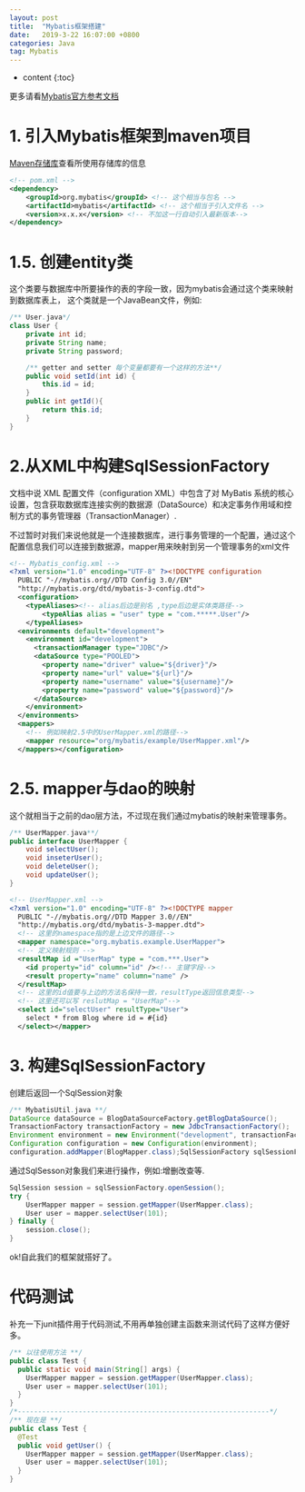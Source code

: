 ```yaml
---
layout: post
title:  "Mybatis框架搭建"
date:   2019-3-22 16:07:00 +0800
categories: Java
tag: Mybatis
---
```


* content
{:toc}

更多请看[Mybatis官方参考文档](http://www.mybatis.org/mybatis-3/zh/index.html)

# 1. 引入Mybatis框架到maven项目

[Maven存储库](https://mvnrepository.com/)查看所使用存储库的信息

```xml
<!-- pom.xml -->
<dependency>
    <groupId>org.mybatis</groupId> <!-- 这个相当与包名 -->
    <artifactId>mybatis</artifactId> <!-- 这个相当于引入文件名 -->
    <version>x.x.x</version> <!-- 不加这一行自动引入最新版本-->
</dependency>
```

# 1.5. 创建entity类

这个类要与数据库中所要操作的表的字段一致，因为mybatis会通过这个类来映射到数据库表上，
这个类就是一个JavaBean文件，例如:

```java
/** User.java*/
class User {
    private int id;
    private String name;
    private String password;

    /** getter and setter 每个变量都要有一个这样的方法**/
    public void setId(int id) {
        this.id = id;
    }
    public int getId(){
        return this.id;
    }
}
```

# 2.从XML中构建SqlSessionFactory

文档中说 XML 配置文件（configuration XML）中包含了对 MyBatis 系统的核心设置，包含获取数据库连接实例的数据源（DataSource）和决定事务作用域和控制方式的事务管理器（TransactionManager）.

不过暂时对我们来说他就是一个连接数据库，进行事务管理的一个配置，通过这个配置信息我们可以连接到数据源，mapper用来映射到另一个管理事务的xml文件

```xml
<!-- Mybatis_config.xml -->
<?xml version="1.0" encoding="UTF-8" ?><!DOCTYPE configuration
  PUBLIC "-//mybatis.org//DTD Config 3.0//EN"
  "http://mybatis.org/dtd/mybatis-3-config.dtd">
  <configuration>
    <typeAliases><!-- alias后边是别名 ,type后边是实体类路径-->
        <typeAlias alias = "user" type = "com.*****.User"/>
    </typeAliases>
  <environments default="development">
    <environment id="development">
      <transactionManager type="JDBC"/>
      <dataSource type="POOLED">
        <property name="driver" value="${driver}"/>
        <property name="url" value="${url}"/>
        <property name="username" value="${username}"/>
        <property name="password" value="${password}"/>
      </dataSource>
    </environment>
  </environments>
  <mappers>
    <!-- 例如映射2.5中的UserMapper.xml的路径-->
    <mapper resource="org/mybatis/example/UserMapper.xml"/>
  </mappers></configuration>
```

# 2.5. mapper与dao的映射

这个就相当于之前的dao层方法，不过现在我们通过mybatis的映射来管理事务。

```java
/** UserMapper.java**/
public interface UserMapper {
    void selectUser();
    void inseterUser();
    void deleteUser();
    void updateUser();
}
```

```xml
<!-- UserMapper.xml -->
<?xml version="1.0" encoding="UTF-8" ?><!DOCTYPE mapper
  PUBLIC "-//mybatis.org//DTD Mapper 3.0//EN"
  "http://mybatis.org/dtd/mybatis-3-mapper.dtd">
  <!-- 这里的namespace指的是上边文件的路径-->
  <mapper namespace="org.mybatis.example.UserMapper">
  <!-- 定义映射规则 -->
  <resultMap id ="UserMap" type = "com.***.User">
    <id property="id" column="id" /><!-- 主键字段-->
    <result property="name" column="name" />
  </resultMap>
  <!-- 这里的id值要与上边的方法名保持一致，resultType返回信息类型-->
  <!-- 这里还可以写 reslutMap = "UserMap"-->
  <select id="selectUser" resultType="User">
    select * from Blog where id = #{id}
  </select></mapper>
```

# 3. 构建SqlSessionFactory

创建后返回一个SqlSession对象

```java
/** MybatisUtil.java **/
DataSource dataSource = BlogDataSourceFactory.getBlogDataSource();
TransactionFactory transactionFactory = new JdbcTransactionFactory();
Environment environment = new Environment("development", transactionFactory, dataSource);
Configuration configuration = new Configuration(environment);
configuration.addMapper(BlogMapper.class);SqlSessionFactory sqlSessionFactory = new SqlSessionFactoryBuilder().build(configuration);
```

通过SqlSesson对象我们来进行操作，例如:增删改查等.

```java
SqlSession session = sqlSessionFactory.openSession();
try {
    UserMapper mapper = session.getMapper(UserMapper.class);
    User user = mapper.selectUser(101);
} finally {
    session.close();
}
```

ok!自此我们的框架就搭好了。

# 代码测试

补充一下junit插件用于代码测试,不用再单独创建主函数来测试代码了这样方便好多。

```java
/** 以往使用方法 **/
public class Test {
  public static void main(String[] args) {
    UserMapper mapper = session.getMapper(UserMapper.class);
    User user = mapper.selectUser(101);
  }
}
/*--------------------------------------------------------------*/
/** 现在是 **/
public class Test {
  @Test
  public void getUser() {
    UserMapper mapper = session.getMapper(UserMapper.class);
    User user = mapper.selectUser(101);
  }
}
```